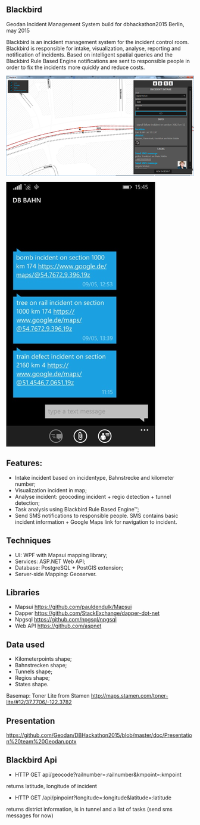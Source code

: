 ## Blackbird

Geodan Incident Management System build for dbhackathon2015 Berlin, may 2015

Blackbird is an incident management system for the incident control room. Blackbird is responsible for intake, visualization, 
analyse, reporting and notification of incidents. 
Based on intelligent spatial queries and the Blackbird Rule Based Engine notifications are sent to 
responsible people in order to fix the incidents more quickly and reduce costs.

![alt tag](./doc/blackbird.png)

![alt tag](./doc/sms.jpg)

## Features:

- Intake incident based on incidentype, Bahnstrecke and kilometer number;
- Visualization incident in map;
- Analyse incident: geocoding incident + regio detection + tunnel detection;
- Task analysis using Blackbird Rule Based Engine™;
- Send SMS notifications to responsible people. SMS contains basic incident information + Google Maps link
for navigation to incident. 

## Techniques

- UI: WPF with Mapsui mapping library;
- Services: ASP.NET Web API;
- Database: PostgreSQL + PostGIS extension;
- Server-side Mapping: Geoserver.

## Libraries
- Mapsui https://github.com/pauldendulk/Mapsui
- Dapper https://github.com/StackExchange/dapper-dot-net
- Npgsql https://github.com/npgsql/npgsql
- Web API https://github.com/aspnet

## Data used

- Kilometerpoints shape;
- Bahnstrecken shape;
- Tunnels shape;
- Regios shape;
- States shape.

Basemap: Toner Lite from Stamen
http://maps.stamen.com/toner-lite/#12/37.7706/-122.3782

## Presentation

https://github.com/Geodan/DBHackathon2015/blob/master/doc/Presentation%20team%20Geodan.pptx

## Blackbird Api

- HTTP GET api/geocode?railnumber=:railnumber&kmpoint=:kmpoint

returns latitude, longitude of incident

- HTTP GET /api/pinpoint?longitude=:longitude&latitude=:latitude

returns district information, is in tunnel and a list of tasks (send sms messages for now)

